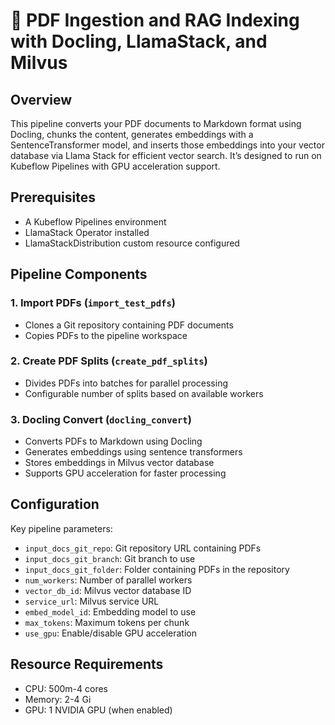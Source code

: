 # 🚀 PDF Ingestion and RAG Indexing with Docling, LlamaStack, and Milvus

## Overview

This pipeline converts your PDF documents to Markdown format using Docling, chunks the content, generates embeddings with a SentenceTransformer model, and inserts those embeddings into your vector database via Llama Stack for efficient vector search. It’s designed to run on Kubeflow Pipelines with GPU acceleration support.

## Prerequisites
- A Kubeflow Pipelines environment
- LlamaStack Operator installed
- LlamaStackDistribution custom resource configured

## Pipeline Components

### 1. Import PDFs (`import_test_pdfs`)
- Clones a Git repository containing PDF documents
- Copies PDFs to the pipeline workspace

### 2. Create PDF Splits (`create_pdf_splits`)
- Divides PDFs into batches for parallel processing
- Configurable number of splits based on available workers

### 3. Docling Convert (`docling_convert`)
- Converts PDFs to Markdown using Docling
- Generates embeddings using sentence transformers
- Stores embeddings in Milvus vector database
- Supports GPU acceleration for faster processing

## Configuration

Key pipeline parameters:
- `input_docs_git_repo`: Git repository URL containing PDFs
- `input_docs_git_branch`: Git branch to use
- `input_docs_git_folder`: Folder containing PDFs in the repository
- `num_workers`: Number of parallel workers
- `vector_db_id`: Milvus vector database ID
- `service_url`: Milvus service URL
- `embed_model_id`: Embedding model to use
- `max_tokens`: Maximum tokens per chunk
- `use_gpu`: Enable/disable GPU acceleration

## Resource Requirements

- CPU: 500m-4 cores
- Memory: 2-4 Gi
- GPU: 1 NVIDIA GPU (when enabled)
